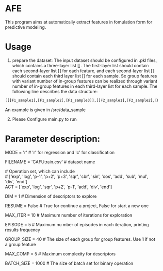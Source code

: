# AFE

This program aims at automatically extract features in fomulation form for predictive modeling.

# Usage

1. prepare the dataset: The input dataset should be configured in .pkl files, which contains a three-layer list []. The first-layer list should contain each second-layer list [] for each feature, and each second-layer list [] should contain each third layer list [] for each sample. So group features with variant number of in-group features can be realized through variant number of in-group features in each third-layer list for each sample. The following line describes the data structure:

```bash
[[[F1_sample1],[F1_sample2],[F1_sample3]],[[F2_sample1],[F2_sample2],[F2_sample3]],...]
```
An example is given in /src/data_sample

2. Please Configure main.py to run

# Parameter description:

MODE = 'r'  # 'r' for regression and 'c' for classification  
  
FILENAME = 'GAFUtrain.csv'  # dataset name  
  
\# Operation set, which can include  
\# ['exp', 'log', 'p-1', 'p+2', 'p+3', 'sqr', 'cbr', 'sin', 'cos', 'add', 'sub', 'mul', 'div', 'end']  
ACT = ['exp', 'log', 'sqr', 'p+2', 'p-1', 'add', 'div', 'end']  
  
DIM = 1  # Dimension of descriptors to explore  
  
RESUME = False  # True for continue a project, False for start a new one  
  
MAX_ITER = 10  # Maximum number of iterations for exploration  
  
EPISODE = 5  # Maximum nu mber of episodes in each iteration, printing results frequency  
  
GROUP_SIZE = 40  # The size of each group for group features. Use 1 if not a group feature  
  
MAX_COMP = 5  # Maximum complexity for descriptors  
  
BATCH_SIZE = 1000  # The size of batch set for binary operation  
